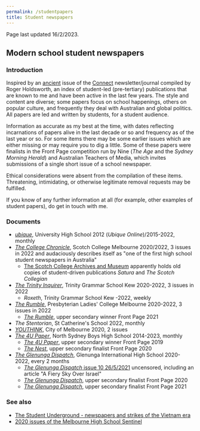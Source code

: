 ```yaml
---
permalink: /studentpapers
title: Student newspapers
---
```


Page last updated 16/2/2023.

## Modern school student newspapers

### Introduction

Inspired by an [ancient](https://research.acer.edu.au/cgi/viewcontent.cgi?article=1147&context=connect) issue of the [Connect](https://asprinworld.com/Connect1/contents/1980.html) newsletter/journal compiled by Roger Holdsworth, an index of student-led (pre-tertiary) publications that are known to me and have been active in the last few years. The style and content are diverse; some papers focus on school happenings, others on popular culture, and frequently they deal with Australian and global politics. All papers are led and written by students, for a student audience.

Information as accurate as my best at the time, with dates reflecting incarnations of papers alive in the last decade or so and frequency as of the last year or so. For some items there may be some earlier issues which are either missing or may require you to dig a little. Some of these papers were finalists in the Front Page competition run by Nine (*The Age* and the *Sydney Morning Herald*) and Australian Teachers of Media, which invites submissions of a single short issue of a school newspaper.

Ethical considerations were absent from the compilation of these items. Threatening, intimidating, or otherwise legitimate removal requests may be fulfilled.

If you know of any further information at all (for example, other examples of student papers), do get in touch with me.

### Documents

- [*ubique*](https://ubique.squarespace.com), University High School 2012 (*Ubique Online*)/2015-2022, monthly
- [*The College Chronicle*](https://medium.com/collegechronicle), Scotch College Melbourne 2020/2022, 3 issues in 2022 and audaciously describes itself as "one of the first high school student newspapers in Australia"
    - [The Scotch College Archives and Museum](https://www.oscanet.com.au/archives) apparently holds old copies of student-driven publications *Satura* and *The Scotch Collegian*
- [*The Trinity Inquirer*](https://issuu.com/trinitygrammar), Trinity Grammar School Kew 2020-2022, 3 issues in 2022
    - *Roxeth*, Trinity Grammar School Kew -2022, weekly
- [*The Rumble*](https://issuu.com/plcbur3125), Presbyterian Ladies' College Melbourne 2020-2022, 3 issues in 2022
    - [*The Rumble*](https://frontpage.online/2021-upper-secondary/the-rumble), upper secondary winner Front Page 2021
- *The Stentorian*, St Catherine's School 2022, monthly
- [*YOUTHINK*](https://asprinworld.com/asprin), City of Melbourne 2020, 2 issues
- [*The 4U Paper*](https://drive.google.com/drive/folders/1GIOROMSMac9rHyn7XD0bJV1j2Vb6YL19), North Sydney Boys High School 2014-2023, monthly
    - [*The 4U Paper*](https://frontpage.online/2019-upper-secondary/the-4u-paper), upper secondary winner Front Page 2019
    - [*The Nest*](https://frontpage.online/2020-upper-secondary/the-nest), upper secondary finalist Front Page 2020
- [*The Glenunga Dispatch*](https://sites.google.com/gihs.sa.edu.au/glenungadispatch), Glenunga International High School 2020-2022, every 2 months
    - [*The Glenunga Dispatch* issue 10 26/5/2021](https://archive.org/details/issue-10-26.05.21-deleted) uncensored, including an article "A Fiery Sky Over Israel"
    - [*The Glenunga Dispatch*](https://frontpage.online/2020-upper-secondary/the-glenunga-dispatch), upper secondary finalist Front Page 2020
    - [*The Glenunga Dispatch*](https://frontpage.online/2021-upper-secondary/the-glenunga-dispatch), upper secondary finalist Front Page 2021

### See also

- [The Student Underground - newspapers and strikes of the Vietnam era](/underground)
- [2020 issues of the Melbourne High School Sentinel](/sentinelmhs)